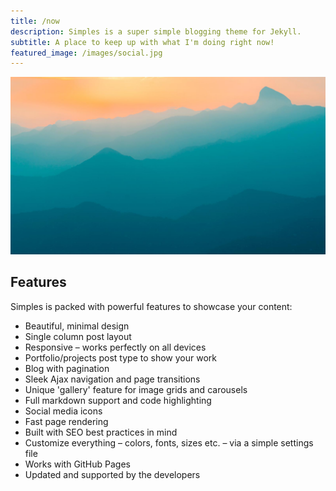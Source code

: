 ```yaml
---
title: /now
description: Simples is a super simple blogging theme for Jekyll.
subtitle: A place to keep up with what I'm doing right now!
featured_image: /images/social.jpg
---
```


![](/images/demo/demo-landscape.jpg)

## Features

Simples is packed with powerful features to showcase your content:

* Beautiful, minimal design
* Single column post layout
* Responsive – works perfectly on all devices
* Portfolio/projects post type to show your work
* Blog with pagination
* Sleek Ajax navigation and page transitions
* Unique 'gallery' feature for image grids and carousels
* Full markdown support and code highlighting
* Social media icons
* Fast page rendering
* Built with SEO best practices in mind
* Customize everything – colors, fonts, sizes etc. – via a simple settings file
* Works with GitHub Pages
* Updated and supported by the developers
